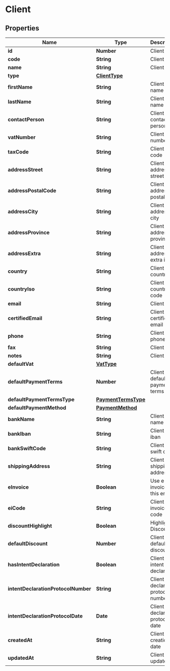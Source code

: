 # Client

## Properties

Name | Type | Description | Notes
------------ | ------------- | ------------- | -------------
**id** | **Number** | Client id | [optional] 
**code** | **String** | Client code | [optional] 
**name** | **String** | Client name | [optional] 
**type** | [**ClientType**](ClientType.md) |  | [optional] 
**firstName** | **String** | Client first name | [optional] 
**lastName** | **String** | Client last name | [optional] 
**contactPerson** | **String** | Client contact person | [optional] 
**vatNumber** | **String** | Client vat number | [optional] 
**taxCode** | **String** | Client tax code | [optional] 
**addressStreet** | **String** | Client address street | [optional] 
**addressPostalCode** | **String** | Client address postal code | [optional] 
**addressCity** | **String** | Client address city | [optional] 
**addressProvince** | **String** | Client address province | [optional] 
**addressExtra** | **String** | Client address extra info | [optional] 
**country** | **String** | Client country | [optional] 
**countryIso** | **String** | Client country iso code | [optional] 
**email** | **String** | Client email | [optional] 
**certifiedEmail** | **String** | Client certified email | [optional] 
**phone** | **String** | Client phone | [optional] 
**fax** | **String** | Client fax | [optional] 
**notes** | **String** | Client extra | [optional] 
**defaultVat** | [**VatType**](VatType.md) |  | [optional] 
**defaultPaymentTerms** | **Number** | Client default payment terms | [optional] 
**defaultPaymentTermsType** | [**PaymentTermsType**](PaymentTermsType.md) |  | [optional] 
**defaultPaymentMethod** | [**PaymentMethod**](PaymentMethod.md) |  | [optional] 
**bankName** | **String** | Client bank name | [optional] 
**bankIban** | **String** | Client bank iban | [optional] 
**bankSwiftCode** | **String** | Client bank swift code | [optional] 
**shippingAddress** | **String** | Client shipping address | [optional] 
**eInvoice** | **Boolean** | Use e-invoices for this entity | [optional] 
**eiCode** | **String** | Client e-invoice code  | [optional] 
**discountHighlight** | **Boolean** | Highlight Discount | [optional] 
**defaultDiscount** | **Number** | Client default discount | [optional] 
**hasIntentDeclaration** | **Boolean** | Client has intent declaration | [optional] 
**intentDeclarationProtocolNumber** | **String** | Client intent declaration protocol number | [optional] 
**intentDeclarationProtocolDate** | **Date** | Client intent declaration protocol date | [optional] 
**createdAt** | **String** | Client creation date | [optional] 
**updatedAt** | **String** | Client last update date | [optional] 


